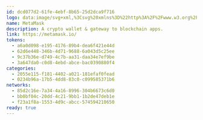 ```yaml
---
id: dcd077d2-61fe-4ebf-8b65-25d2dca9f716
logo: data:image/svg+xml,%3Csvg%20xmlns%3D%22http%3A%2F%2Fwww.w3.org%2F2000%2Fsvg%22%20width%3D%2248%22%20height%3D%2249%22%20fill%3D%22none%22%3E%3Crect%20width%3D%2248%22%20height%3D%2248%22%20y%3D%22.004%22%20fill%3D%22%23233447%22%20rx%3D%2224%22%2F%3E%3Cpath%20fill%3D%22%23E2761B%22%20d%3D%22M35.706%2011.005%2025.56%2018.54l1.876-4.446%208.269-3.09Z%22%2F%3E%3Cpath%20fill%3D%22%23E4761B%22%20d%3D%22m12.286%2011.004%2010.064%207.607-1.785-4.517-8.28-3.09Zm19.77%2017.466-2.702%204.14%205.781%201.59%201.662-5.638-4.74-.091Zm-20.841.092%201.652%205.639%205.781-1.59-2.702-4.14-4.73.091Z%22%2F%3E%3Cpath%20fill%3D%22%23E4761B%22%20d%3D%22m18.322%2021.476-1.61%202.437%205.74.255L22.248%2018l-3.926%203.476Zm11.348%200-3.976-3.548-.133%206.24%205.73-.255-1.62-2.437ZM18.648%2032.61l3.447-1.683-2.977-2.324-.47%204.007Zm7.25-1.683%203.456%201.683-.48-4.007-2.976%202.324Z%22%2F%3E%3Cpath%20fill%3D%22%23D7C1B3%22%20d%3D%22m29.354%2032.61-3.456-1.681.275%202.253-.03.948%203.211-1.52Zm-10.706.001%203.212%201.52-.02-.949.254-2.253-3.446%201.682Z%22%2F%3E%3Cpath%20fill%3D%22%23C0AD9E%22%20d%3D%22m26.142%2034.13.03-.948-.254-.224h-3.844l-.235.224.02.948-3.21-1.52%201.12.919%202.274%201.58h3.906l2.284-1.58%201.121-.918-3.212%201.52Z%22%2F%3E%3Cpath%20fill%3D%22%23233447%22%20d%3D%22m26.08%2027.115.847-1.774%202.039.928-2.886.846Zm-4.17%200-2.875-.846%202.03-.928.846%201.774Z%22%2F%3E%3Cpath%20fill%3D%22%23CD6116%22%20d%3D%22m18.648%2032.61.489-4.14-3.191.093%202.702%204.048Zm10.216-4.14.49%204.14%202.702-4.047-3.192-.092Zm2.426-4.557-5.73.255.53%202.947.847-1.774%202.04.928%202.314-2.356Zm-12.255%202.356%202.04-.928.835%201.774.54-2.947-5.74-.255%202.325%202.356Z%22%2F%3E%3Cpath%20fill%3D%22%23E4751F%22%20d%3D%22m16.71%2023.914%202.406%204.69-.081-2.335-2.325-2.355Zm12.268%202.355-.102%202.335%202.416-4.69-2.314%202.355Zm-6.526-2.101-.54%202.947.672%203.477.153-4.578-.285-1.846Zm3.108%200-.274%201.835.122%204.589.683-3.477-.53-2.947Z%22%2F%3E%3Cpath%20fill%3D%22%23F6851B%22%20d%3D%22m26.091%2027.115-.683%203.477.49.336%202.977-2.325.102-2.335-2.886.847Zm-7.056-.847.082%202.335%202.977%202.325.49-.337-.673-3.476-2.876-.847Z%22%2F%3E%3Cpath%20fill%3D%22%23161616%22%20d%3D%22m25.897%2030.929-.49-.337h-2.824l-.489.337-.255%202.253.235-.224h3.844l.255.224-.276-2.253Z%22%2F%3E%3Cpath%20fill%3D%22%23763D16%22%20d%3D%22m36.133%2019.029.867-4.16-1.295-3.865-9.809%207.28%203.773%203.192%205.333%201.56%201.182-1.377-.51-.367.816-.744-.632-.49.816-.621-.54-.408ZM11%2014.869l.867%204.16-.55.408.815.622-.622.49.816.743-.51.367%201.172%201.377%205.333-1.56%203.772-3.191-9.808-7.28L11%2014.868Z%22%2F%3E%3Cpath%20fill%3D%22%23F6851B%22%20d%3D%22m35.002%2023.036-5.332-1.56%201.62%202.437-2.416%204.69%203.182-.04h4.74l-1.794-5.527Zm-16.68-1.56-5.333%201.56-1.774%205.526h4.73l3.172.041-2.406-4.69%201.61-2.437Zm7.238%202.694.337-5.884%201.55-4.19h-6.883l1.53%204.19.357%205.883.122%201.856.01%204.568h2.824l.02-4.568.133-1.856Z%22%2F%3E%3C%2Fsvg%3E
name: MetaMask
description: A crypto wallet & gateway to blockchain apps.
link: https://metamask.io/
tokens:
  - a6a0d098-e195-4176-89b4-dea6f421e44d
  - 62d6e448-346b-4d71-9688-6a043d5c25ee
  - 9c37b36e-d749-4c7b-aa31-daa34e7ef9be
  - 3a647da0-c0d8-4ebd-abce-bac0390880f4
categories:
  - 2055e115-f181-4402-a021-181efaf0fead
  - 0234b96a-17b5-4dd8-83c0-c099585371b6
networks:
  - 85d2c16e-7a34-4a16-8996-304b6673c6d0
  - bb0bf04c-20dd-4c21-9bb1-1b2de47deb1e
  - f23a1f8a-1553-4d9c-abcc-574594210650
ready: true
---
```


